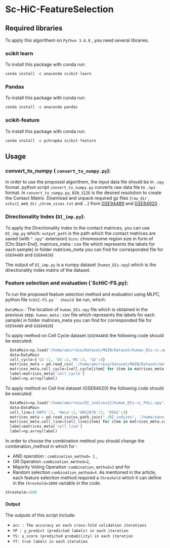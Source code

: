 
# Sc-HiC-FeatureSelection
## Required libraries
To apply this algorithem on `Python 3.6.8` , you need several libraries. 
### scikit learn
To install this package with conda run:
```python
conda install -c anaconda scikit-learn
```
### Pandas
To install this package with conda run:
```python
conda install -c anaconda pandas
```
### scikit-feature
To install this package with conda run:
```python
conda install -c pchrapka scikit-feature
```

## Usage
### convert_to_numpy ( `convert_to_numpy.py`):
In order to use the proposed algorithem, the input data file should be in `.npy` format. python script  `convert_to_numpy.py` converts raw data file to `.npz` format.
In `convert_to_numpy.py`, `BIN_SIZE` is the desired resolution to create the Contact Matrix. Download and unpack required gz files (`raw_dir` , `schic2_mm9_dir`  ,`chrom_sizes.txt` and ...) from [GSE94489](https://www.ncbi.nlm.nih.gov/geo/query/acc.cgi?acc=GSE94489) and  [GSE84920](https://www.ncbi.nlm.nih.gov/geo/query/acc.cgi?acc=GSE84920) .


### Directionality Index (`DI_imp.py`):

To apply the Directionality index to the contact matrices, you can use `DI_imp.py` which:
`output_path` is the path which the contact matrices are saved (with `".npy"` extension)
`bins`: chromosome region size in form of [Chr:Start-End].
matrices_meta : csv file which represents the labels for each sample( in folder matrices_meta you can find for corresponded file for  `GSE94489` and `GSE84020`)

The output of `DI_imp.py` is a numpy dataset (`human_DIs.npy`) which is the directionality index matrix of the dataset.

### Feature selection and evaluation (`ScHiC-FS.py):


To run the proposed feature selection method and evaluation using MLPC, python file  `ScHiC-FS.py`` should `be run, which:

`DataMain` : The location of `human_DIs.npy` file which is obtained in the previous step.
`human_meta` : csv file which represents the labels for each sample( in folder matrices_meta you can find for corresponded file for  `GSE94489` and `GSE84020`)

To apply method on Cell Cycle dataset (`GSE94489`) the following code should be executed:
```python
  DataMain=np.load("/home/amirreza/Dataset/MAIN/Dataset/human_DIs-cc.npy")
  data=DataMain
  cell_cycle={'G1':1, 'ES':2,'MS':3, 'G2':4}
  matrices_meta = pd.read_csv( '/home/amirreza/Dataset/MAIN/Dataset/matrices_meta_cellcycle.tsv', sep="\t")
  matrices_meta.cell_cycle=[cell_cycle[item] for item in matrices_meta.cell_cycle]
  label=matrices_meta['cell_cycle']
  label=np.array(label)
  ```
To apply method on Cell line dataset (GSE84020) the following code should be executed:
```python
  DataMain=np.load("/home/amirreza/DI_indices22/human_DIs-cL_FULL.npy")
  data=DataMain
  cell_line={'HAP1':1, 'HeLa':2,'GM12878':3, 'K562':4}
  matrices_meta = pd.read_csv(os.path.join("./DI_indices", '/home/nanni/Projects/SingleCellHiC/DI_indices/matrices_meta.tsv'), sep="\t")
  matrices_meta.cell_line=[cell_line[item] for item in matrices_meta.cell_line]
  label=matrices_meta['cell_line']
  label=np.array(label)
  ```


In order to choose the combination method you should change the combination_method in which for :
* AND operation : `combination_method= 1` ,
* OR Operation :`combination_method=2`,
* Majority Voting Operation :`combination_method=3` and for 
* Random selection `combination_method=4`.
As mentioned in the article, each feature selection method required a `threshold` which it can define in the ```threshold=1000``` variable in the code.
```python
threshold=1000
```
#### Output
The outputs of this script include:
* `acc : The accuracy on each cross-fold validation iterations`
* `YP : y_predict (predicted labels) in each iteration`
* `YS: y_score (predicted probability) in each iteration`
* `YT: true labels in each iteration`
